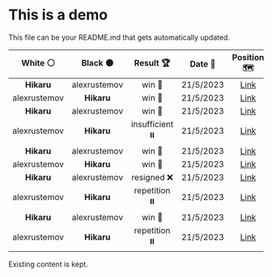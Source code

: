 # This is a demo

This file can be your README.md that gets automatically updated.

<!--START_SECTION:chessStats-->
<!-- Automatically generated with https://github.com/Balastrong/chess-stats-action -->

| White ⚪ | Black ⚫ | Result 🏆 | Date 📅 | Position 🗺️ |
|:---:|:---:|:---:|:---:|:---:|
| **Hikaru** | alexrustemov | win 🥇 | 21/5/2023 | <a href="http://www.ee.unb.ca/cgi-bin/tervo/fen.pl?select=4r1k1/pp2rpnp/1qb3p1/2p1P3/2Pp1P2/1P1B2NP/P2Q2P1/4RR1K b - -">Link</a> |
| alexrustemov | **Hikaru** | win 🥇 | 21/5/2023 | <a href="http://www.ee.unb.ca/cgi-bin/tervo/fen.pl?select=8/B7/4n3/7p/4kp1P/8/8/5K2 w - -">Link</a> |
| **Hikaru** | alexrustemov | win 🥇 | 21/5/2023 | <a href="http://www.ee.unb.ca/cgi-bin/tervo/fen.pl?select=r6r/1p3p2/p3p1kp/6p1/2P5/N1Q5/qR3PPP/4R1K1 b - -">Link</a> |
| alexrustemov | **Hikaru** | insufficient ⏸️ | 21/5/2023 | <a href="http://www.ee.unb.ca/cgi-bin/tervo/fen.pl?select=3k4/8/4K3/8/8/8/8/8 w - -">Link</a> |
| **Hikaru** | alexrustemov | win 🥇 | 21/5/2023 | <a href="http://www.ee.unb.ca/cgi-bin/tervo/fen.pl?select=2r1q1k1/2r2p1p/4pQpB/4P3/pn1P3P/6P1/1P3R1K/5R2 b - -">Link</a> |
| alexrustemov | **Hikaru** | win 🥇 | 21/5/2023 | <a href="http://www.ee.unb.ca/cgi-bin/tervo/fen.pl?select=2r3k1/5rp1/4Q2p/p1q1p3/6P1/5P1P/5RK1/8 w - -">Link</a> |
| **Hikaru** | alexrustemov | resigned ❌ | 21/5/2023 | <a href="http://www.ee.unb.ca/cgi-bin/tervo/fen.pl?select=8/8/4p3/5pk1/7R/5rK1/3r4/8 w - -">Link</a> |
| alexrustemov | **Hikaru** | repetition ⏸️ | 21/5/2023 | <a href="http://www.ee.unb.ca/cgi-bin/tervo/fen.pl?select=3QR3/5rk1/5p2/p1p2pp1/P1P2P2/4P1P1/5K1q/8 w - -">Link</a> |
| **Hikaru** | alexrustemov | win 🥇 | 21/5/2023 | <a href="http://www.ee.unb.ca/cgi-bin/tervo/fen.pl?select=r1q3r1/p1kn1QBp/1p2p3/3n4/8/1P4N1/P4PPP/2R1R1K1 b - -">Link</a> |
| alexrustemov | **Hikaru** | repetition ⏸️ | 21/5/2023 | <a href="http://www.ee.unb.ca/cgi-bin/tervo/fen.pl?select=8/8/8/1p6/8/2K1Bk2/5P2/5b2 w - -">Link</a> |

<!--END_SECTION:chessStats-->

Existing content is kept.
